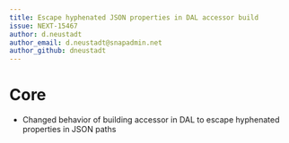 ```yaml
---
title: Escape hyphenated JSON properties in DAL accessor build
issue: NEXT-15467
author: d.neustadt
author_email: d.neustadt@snapadmin.net 
author_github: dneustadt
---
```

# Core
* Changed behavior of building accessor in DAL to escape hyphenated properties in JSON paths

